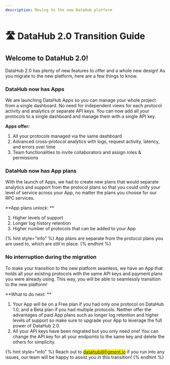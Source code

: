 ```yaml
---
description: Moving to the new DataHub platform
---
```


# 🛣 DataHub 2.0 Transition Guide

## Welcome to DataHub 2.0!

DataHub 2.0 has plenty of new features to offer and a whole new design! As you migrate to the new platform, here are a few things to know.

### DataHub now has Apps&#x20;

We are launching DataHub Apps so you can manage your whole project from a single dashboard. No need for independent views for each protocol activity and analytics or separate API keys. You can now add all your protocols to a single dashboard and manage them with a single API key.

**Apps offer:**&#x20;

1. All your protocols managed via the same dashboard&#x20;
2. Advanced cross-protocol analytics with logs, request activity, latency, and errors over time&#x20;
3. Team functionalities to invite collaborators and assign roles & permissions

### DataHub now has App plans&#x20;

With the launch of Apps, we had to create new plans that would separate analytics and support from the protocol plans so that you could unify your level of service across your App, no matter the plans you choose for our RPC services.

**App plans unlock: **

1. Higher levels of support&#x20;
2. Longer log history retention&#x20;
3. Higher number of protocols that can be added to your App

{% hint style="info" %}
App plans are separate from the protocol plans you are used to, which are still in place.
{% endhint %}

### No interruption during the migration

To make your transition to the new platform seamless, we have an App that holds all your existing protocols with the same API keys and payment plans you were already using. This way, you will be able to seamlessly transition to the new platform!&#x20;

**What to do next: **

1. Your App will be on a Free plan if you had only one protocol on DataHub 1.0, and a Beta plan if you had multiple protocols. Neither offer the advantages of paid App plans such as longer log retention and higher levels of support so make sure to upgrade your App to leverage the full power of DataHub 2.0.&#x20;
2.  All your API keys have been migrated but you only need one! You can change the API key for all your endpoints to the same key and delete the others for simplicity.&#x20;



{% hint style="info" %}
Reach out to <mark style="color:blue;">datahub@figment.io</mark> if you run into any issues, our team will be happy to assist you in this transition!
{% endhint %}

